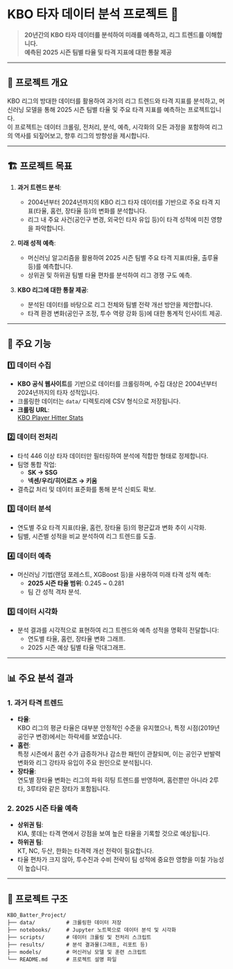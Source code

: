 # KBO 타자 데이터 분석 프로젝트 🎯

> **20년간의 KBO 타자 데이터를 분석하여 미래를 예측하고, 리그 트렌드를 이해합니다.**  
> **예측된 2025 시즌 팀별 타율 및 타격 지표에 대한 통찰 제공**

---

## 📂 프로젝트 개요

KBO 리그의 방대한 데이터를 활용하여 과거의 리그 트렌드와 타격 지표를 분석하고, 머신러닝 모델을 통해 2025 시즌 팀별 타율 및 주요 타격 지표를 예측하는 프로젝트입니다.  
이 프로젝트는 데이터 크롤링, 전처리, 분석, 예측, 시각화의 모든 과정을 포함하여 리그의 역사를 되짚어보고, 향후 리그의 방향성을 제시합니다.

---

## 🏗 프로젝트 목표

1. **과거 트렌드 분석**:  
   - 2004년부터 2024년까지의 KBO 리그 타자 데이터를 기반으로 주요 타격 지표(타율, 홈런, 장타율 등)의 변화를 분석합니다.
   - 리그 내 주요 사건(공인구 변경, 외국인 타자 유입 등)이 타격 성적에 미친 영향을 파악합니다.

2. **미래 성적 예측**:  
   - 머신러닝 알고리즘을 활용하여 2025 시즌 팀별 주요 타격 지표(타율, 출루율 등)를 예측합니다.
   - 상위권 및 하위권 팀별 타율 편차를 분석하여 리그 경쟁 구도 예측.

3. **KBO 리그에 대한 통찰 제공**:  
   - 분석된 데이터를 바탕으로 리그 전체와 팀별 전략 개선 방안을 제안합니다.
   - 타격 환경 변화(공인구 조정, 투수 역량 강화 등)에 대한 통계적 인사이트 제공.

---

## 🚀 주요 기능

### 1️⃣ 데이터 수집
- **KBO 공식 웹사이트**를 기반으로 데이터를 크롤링하며, 수집 대상은 2004년부터 2024년까지의 타자 성적입니다.
- 크롤링한 데이터는 `data/` 디렉토리에 CSV 형식으로 저장됩니다.
- **크롤링 URL**:  
  [KBO Player Hitter Stats](https://www.koreabaseball.com/Record/Player/HitterBasic/Basic1.aspx?sort=HRA_RT)

### 2️⃣ 데이터 전처리
- 타석 446 이상 타자 데이터만 필터링하여 분석에 적합한 형태로 정제합니다.
- 팀명 통합 작업:
  - **SK → SSG**  
  - **넥센/우리/히어로즈 → 키움**
- 결측값 처리 및 데이터 표준화를 통해 분석 신뢰도 확보.

### 3️⃣ 데이터 분석
- 연도별 주요 타격 지표(타율, 홈런, 장타율 등)의 평균값과 변화 추이 시각화.
- 팀별, 시즌별 성적을 비교 분석하여 리그 트렌드를 도출.

### 4️⃣ 데이터 예측
- 머신러닝 기법(랜덤 포레스트, XGBoost 등)을 사용하여 미래 타격 성적 예측:
  - **2025 시즌 타율 범위**: 0.245 ~ 0.281
  - 팀 간 성적 격차 분석.

### 5️⃣ 데이터 시각화
- 분석 결과를 시각적으로 표현하여 리그 트렌드와 예측 성적을 명확히 전달합니다:
  - 연도별 타율, 홈런, 장타율 변화 그래프.
  - 2025 시즌 예상 팀별 타율 막대그래프.

---

## 📊 주요 분석 결과

### 1. 과거 타격 트렌드
- **타율**:  
  KBO 리그의 평균 타율은 대부분 안정적인 수준을 유지했으나, 특정 시점(2019년 공인구 변경)에서는 하락세를 보였습니다.
- **홈런**:  
  특정 시즌에서 홈런 수가 급증하거나 감소한 패턴이 관찰되며, 이는 공인구 반발력 변화와 리그 강타자 유입이 주요 원인으로 분석됩니다.
- **장타율**:  
  연도별 장타율 변화는 리그의 파워 히팅 트렌드를 반영하며, 홈런뿐만 아니라 2루타, 3루타와 같은 장타가 포함됩니다.

### 2. 2025 시즌 타율 예측
- **상위권 팀**:  
  KIA, 롯데는 타격 면에서 강점을 보여 높은 타율을 기록할 것으로 예상됩니다.
- **하위권 팀**:  
  KT, NC, 두산, 한화는 타격력 개선 전략이 필요합니다.
- 타율 편차가 크지 않아, 투수진과 수비 전략이 팀 성적에 중요한 영향을 미칠 가능성이 높습니다.

---

## 📁 프로젝트 구조

```plaintext
KBO_Batter_Project/
├── data/          # 크롤링한 데이터 저장
├── notebooks/     # Jupyter 노트북으로 데이터 분석 및 시각화
├── scripts/       # 데이터 크롤링 및 전처리 스크립트
├── results/       # 분석 결과물(그래프, 리포트 등)
├── models/        # 머신러닝 모델 및 훈련 스크립트
└── README.md      # 프로젝트 설명 파일
